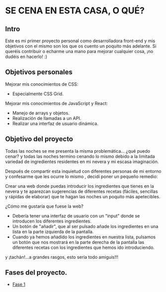 # SE CENA EN ESTA CASA, O QUÉ?

## Intro

Este es mi primer proyecto personal como desarrolladora front-end y mis objetivos con el mismo son los que os cuento un poquito más adelante.
Si queréis contribuir o echarme una mano para mejorar cualquier cosa, ¡no dudéis en hacerlo! :)

## Objetivos personales

Mejorar mis conocimientos de CSS:

- Especialmente CSS Grid.

Mejorar mis conocimientos de JavaScript y React:

- Manejo de arrays y objetos.
- Realización de llamadas a un API.
- Realizar una interfaz de usuario dinámica.

## Objetivo del proyecto

Todas las noches se me presenta la misma problemática... ¿qué puedo cenar? y todas las noches termino cenando lo mismo debido a la limitada variedad de ingredientes residentes en mi nevera y mi escasa imaginación.

Después de compartir esta inquietud con diferentes personas de mi entorno y confesarme que les ocurre lo mismo , decidí poner un pequeño remedio:

Crear una web donde puedas introducir los ingredientes que tienes en la nevera y te aparezcan sugerencias de diferentes recetas (fáciles, sencillas y rápidas de elaborar) que te hagan las noches un poquito más apetecibles.

¿Cómo me gustaría que fuese la web?

- Debería tener una interfaz de usuario con un "input" donde se introducen los diferentes ingredientes.
- Un botón de "añadir", que al ser pulsado añade los ingredientes en una lista en la parte izquierda de la pantalla.
- Cuando ya hemos añadido los ingredientes en nuestra lista, pulsamos un botón que nos mostrará en la parte derecha de la pantalla las diferentes recetas con los ingredientes que hemos ido introduciendo.

y ¡tachán!...a grandes rasgos, esto sería todo amiguis!!!

## Fases del proyecto.

- [Fase 1](./Fase-1.md)
